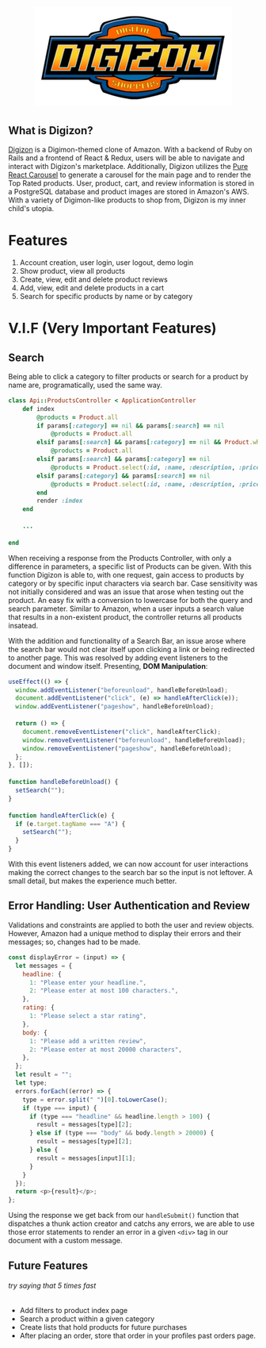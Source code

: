 # [<p align="center"/> <img src="./frontend/src/assets/logo.png" width="400" height="200" />](https://digizon.onrender.com)

## **What is Digizon?**

[Digizon](https://digizon.onrender.com) is a Digimon-themed clone of Amazon. With a backend of Ruby on Rails and a frontend of React & Redux, users will be able to navigate and interact with Digizon's marketplace. Additionally, Digizon utilizes the [Pure React Carousel](https://github.com/express-labs/pure-react-carousel) to generate a carousel for the main page and to render the Top Rated products. User, product, cart, and review information is stored in a PostgreSQL database and product images are stored in Amazon's AWS. With a variety of Digimon-like products to shop from, Digizon is my inner child's utopia.

# **Features**

1. Account creation, user login, user logout, demo login
2. Show product, view all products
3. Create, view, edit and delete product reviews
4. Add, view, edit and delete products in a cart
5. Search for specific products by name or by category

# **V.I.F (Very Important Features)**

## **Search**

Being able to click a category to filter products or search for a product by name are, programatically, used the same way.

```ruby
class Api::ProductsController < ApplicationController
    def index
        @products = Product.all
        if params[:category] == nil && params[:search] == nil
            @products = Product.all
        elsif params[:search] && params[:category] == nil && Product.where("lower(name) LIKE ?", "%" + params[:search].downcase + "%").length == 0
            @products = Product.all
        elsif params[:search] && params[:category] == nil
            @products = Product.select(:id, :name, :description, :price, :category).where("lower(name) LIKE ?", "%" + params[:search].downcase + "%")
        elsif params[:category] && params[:search] == nil
            @products = Product.select(:id, :name, :description, :price, :category).where(category: params[:category])
        end
        render :index
    end

    ...

end
```

When receiving a response from the Products Controller, with only a difference in parameters, a specific list of Products can be given. With this function Digizon is able to, with one request, gain access to products by category or by specific input characters via search bar. Case sensitivity was not initially considered and was an issue that arose when testing out the product. An easy fix with a conversion to lowercase for both the query and search parameter. Similar to Amazon, when a user inputs a search value that results in a non-existent product, the controller returns all products insatead.

With the addition and functionality of a Search Bar, an issue arose where the search bar would not clear itself upon clicking a link or being redirected to another page. This was resolved by adding event listeners to the document and window itself. Presenting, **DOM Manipulation**:

```js
useEffect(() => {
  window.addEventListener("beforeunload", handleBeforeUnload);
  document.addEventListener("click", (e) => handleAfterClick(e));
  window.addEventListener("pageshow", handleBeforeUnload);

  return () => {
    document.removeEventListener("click", handleAfterClick);
    window.removeEventListener("beforeunload", handleBeforeUnload);
    window.removeEventListener("pageshow", handleBeforeUnload);
  };
}, []);

function handleBeforeUnload() {
  setSearch("");
}

function handleAfterClick(e) {
  if (e.target.tagName === "A") {
    setSearch("");
  }
}
```

With this event listeners added, we can now account for user interactions making the correct changes to the search bar so the input is not leftover. A small detail, but makes the experience much better.

## **Error Handling: User Authentication and Review**

Validations and constraints are applied to both the user and review objects. However, Amazon had a unique method to display their errors and their messages; so, changes had to be made.

```js
const displayError = (input) => {
  let messages = {
    headline: {
      1: "Please enter your headline.",
      2: "Please enter at most 100 characters.",
    },
    rating: {
      1: "Please select a star rating",
    },
    body: {
      1: "Please add a written review",
      2: "Please enter at most 20000 characters",
    },
  };
  let result = "";
  let type;
  errors.forEach((error) => {
    type = error.split(" ")[0].toLowerCase();
    if (type === input) {
      if (type === "headline" && headline.length > 100) {
        result = messages[type][2];
      } else if (type === "body" && body.length > 20000) {
        result = messages[type][2];
      } else {
        result = messages[input][1];
      }
    }
  });
  return <p>{result}</p>;
};
```

Using the response we get back from our `handleSubmit()` function that dispatches a thunk action creator and catchs any errors, we are able to use those error statements to render an error in a given `<div>` tag in our document with a custom message.

## **Future Features**

###### try saying that 5 times fast

- Add filters to product index page
- Search a product within a given category
- Create lists that hold products for future purchases
- After placing an order, store that order in your profiles past orders page.
